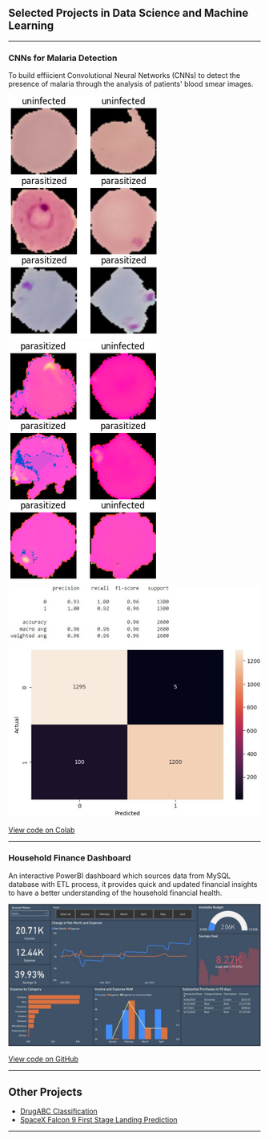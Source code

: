 ## Selected Projects in Data Science and Machine Learning

---

### CNNs for Malaria Detection

To build effiicient Convolutional Neural Networks (CNNs) to detect the presence of malaria through the analysis of patients' blood smear images.

<img src="images/rgb.png?raw=true/"><img src="images/hsv.png?raw=true/">
<img src="images/cm.jpg?raw=true/">

[View code on Colab](https://colab.research.google.com/drive/12d3lBN9uQWn8zr_LBGY56BypIHqdqP_a?usp=sharing)

---

### Household Finance Dashboard
An interactive PowerBI dashboard which sources data from MySQL database with ETL process, it provides quick and updated financial insights to have a better understanding of the household financial health.

<img src="images/dashboard_preview.jpg?raw=true"/>

[View code on GitHub](https://github.com/Kevin-qt/Household-Finance-Dashboard)

---


## Other Projects

- [DrugABC Classification](https://github.com/Kevin-qt/DrugABC-Classification)
- [SpaceX Falcon 9 First Stage Landing Prediction](https://github.com/Kevin-qt/SpaceX-Falcon-9-First-Stage-Landing-Prediction)

---

